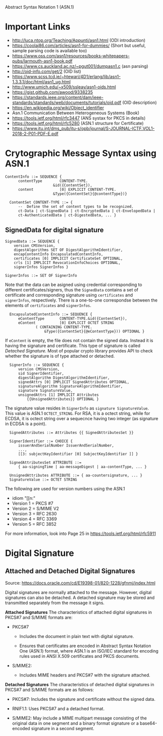 Abstract Syntax Notation 1 (ASN.1)






# Important Links
- http://luca.ntop.org/Teaching/Appunti/asn1.html (ODI introduction)
- https://coolaj86.com/articles/asn1-for-dummies/ (Short but useful, sample parsing code is available too)
- https://www.oss.com/asn1/resources/books-whitepapers-pubs/larmouth-asn1-book.pdf
- https://www.cs.auckland.ac.nz/~pgut001/dumpasn1.c (asn parsing)
- http://oid-info.com/get/2 (OID list)
- https://www.scss.tcd.ie/~htewari/4D1/erlang/lib/asn1-1.3.3.1/doc/html/asn1_ug.html
- http://www.umich.edu/~x509/ssleay/asn1-oids.html
- https://gist.github.com/awood/9338235
- https://standards.ieee.org/content/dam/ieee-standards/standards/web/documents/tutorials/oid.pdf (OID description)
- https://en.wikipedia.org/wiki/Object_identifier
- Asn.1 Communication Between Heterogeneous Systems (Book)
- https://tools.ietf.org/html/rfc3447 (ANS systax for PKCS in details)
- https://tools.ietf.org/html/rfc5280 (ASN.1 structure for Certificate)
- https://www.itu.int/dms_pub/itu-s/opb/journal/S-JOURNAL-ICTF.VOL1-2018-2-P01-PDF-E.pdf



# Crytographic Message Syntax using ASN.1

```
ContentInfo ::= SEQUENCE {
      contentType        CONTENT-TYPE.
                      &id({ContentSet}),
      content            [0] EXPLICIT CONTENT-TYPE.
                      &Type({ContentSet}{@contentType})}

  ContentSet CONTENT-TYPE ::= {
      --  Define the set of content types to be recognized.
      ct-Data | ct-SignedData | ct-EncryptedData | ct-EnvelopedData |
      ct-AuthenticatedData | ct-DigestedData, ... }
```

## SignedData for digital signature
  
  ```
  SignedData ::= SEQUENCE {
      version CMSVersion,
      digestAlgorithms SET OF DigestAlgorithmIdentifier,
      encapContentInfo EncapsulatedContentInfo,
      certificates [0] IMPLICIT CertificateSet OPTIONAL,
      crls [1] IMPLICIT RevocationInfoChoices OPTIONAL,
      signerInfos SignerInfos }

  SignerInfos ::= SET OF SignerInfo
```
Note that the data can be asigned using credential corresponding to different certificates/signers, thus the `SignedData` contains a set of certificate and corresponding signature using `certificates` and `signerInfos`, respectively. There is a one-to-one correspondse between the elements of `certificates` and `signerInfos`.  

```
  EncapsulatedContentInfo ::= SEQUENCE {
      eContentType       CONTENT-TYPE.&id({ContentSet}),
      eContent           [0] EXPLICIT OCTET STRING
              ( CONTAINING CONTENT-TYPE.
                  &Type({ContentSet}{@eContentType})) OPTIONAL }
```
If `eContent` is empty, the file does not contain the signed data. Instead it is having the signature and certificate. This type of signature is called _Detached Signature._ Most of popular crypto library provides API to check whether the signature is of type attached or detached.

```
  SignerInfo ::= SEQUENCE {
      version CMSVersion,
      sid SignerIdentifier,
      digestAlgorithm DigestAlgorithmIdentifier,
      signedAttrs [0] IMPLICIT SignedAttributes OPTIONAL,
      signatureAlgorithm SignatureAlgorithmIdentifier,
      signature SignatureValue,
      unsignedAttrs [1] IMPLICIT Attributes
          {{UnsignedAttributes}} OPTIONAL }
```

The signature value resides in `SignerInfo` as `signature SignatureValue`. This value is ASN.1 `OCTECT_STRING`. For RSA, it is a octect string, while for ECDSA, it is octect string over a sequecnce having two integer (as signature in ECDSA is a point).

```
  SignedAttributes ::= Attributes {{ SignedAttributesSet }}

  SignerIdentifier ::= CHOICE {
      issuerAndSerialNumber IssuerAndSerialNumber,
      ...,
      [[3: subjectKeyIdentifier [0] SubjectKeyIdentifier ]] }

  SignedAttributesSet ATTRIBUTE ::=
      { aa-signingTime | aa-messageDigest | aa-contentType, ... }

  UnsignedAttributes ATTRIBUTE ::= { aa-countersignature, ... }
  SignatureValue ::= OCTET STRING
```

The following are used for version numbers using the ASN.1
  - idiom "[[n:"
  - Version 1 = PKCS #7
  - Version 2 = S/MIME V2
  - Version 3 = RFC 2630
  - Version 4 = RFC 3369
  - Version 5 = RFC 3852

For more information, look into Page 25 in https://tools.ietf.org/html/rfc5911




# Digital Signature

## Attached and Detached Digital Signatures
Source: https://docs.oracle.com/cd/E19398-01/820-1228/gfnmj/index.html

Digital signatures are normally attached to the message. However, digital signatures can also be detached. A detached signature may be stored and transmitted separately from the message it signs. 

**Attached Signatures**
The characteristics of attached digital signatures in PKCS#7 and S/MIME formats are:

- PKCS#7
  - Includes the document in plain text with digital signature.

  - Ensures that certificates are encoded in Abstract Syntax Notation One (ASN.1) format, where ASN.1 is an ISO/IEC standard for encoding rules used in ANSI X.509 certificates and PKCS documents.

- S/MIME2:

  - Includes MIME headers and PKCS#7 with the signature attached.

**Detached Signatures**
The characteristics of detached digital signatures in PKCS#7 and S/MIME formats are as follows:

- PKCS#7: Includes the signature and certificate without the signed data.

- RNIF1.1: Uses PKCS#7 and a detached format.

- S/MIME2: May include a MIME multipart message consisting of the original data in one segment and a binary format signature or a base64-encoded signature in a second segment.
